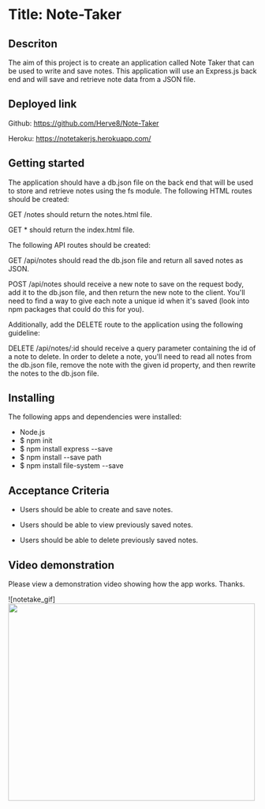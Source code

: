 # Title: Note-Taker

## Descriton

The aim of this project is to create an application called Note Taker that can be used to write and save notes. This application will use an Express.js back end and will save and retrieve note data from a JSON file.
## Deployed link
Github: https://github.com/Herve8/Note-Taker

Heroku: https://notetakerjs.herokuapp.com/

## Getting started

The application should have a db.json file on the back end that will be used to store and retrieve notes using the fs module.
The following HTML routes should be created:

GET /notes should return the notes.html file.

GET * should return the index.html file.

The following API routes should be created:

GET /api/notes should read the db.json file and return all saved notes as JSON.

POST /api/notes should receive a new note to save on the request body, add it to the db.json file, and then return the new note to the client. You'll need to find a way to give each note a unique id when it's saved (look into npm packages that could do this for you).

Additionally, add the DELETE route to the application using the following guideline:

DELETE /api/notes/:id should receive a query parameter containing the id of a note to delete. In order to delete a note, you'll need to read all notes from the db.json file, remove the note with the given id property, and then rewrite the notes to the db.json file.

## Installing

The following apps and dependencies were installed:

* Node.js
* $ npm init
* $ npm install express --save
* $ npm install --save path
* $ npm install file-system --save
## Acceptance Criteria

* Users should be able to create and save notes.

* Users should be able to view previously saved notes.

* Users should be able to delete previously saved notes.
## Video demonstration
Please view a demonstration video showing how the app works. Thanks.

![notetake_gif]<img src="https://user-images.githubusercontent.com/16859648/108034732-e8d73c80-7070-11eb-8b85-21efc30842fb.gif" width="500" height="400">




